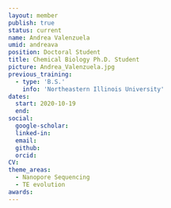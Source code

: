 ```yaml
---
layout: member
publish: true
status: current
name: Andrea Valenzuela
umid: andreava
position: Doctoral Student
title: Chemical Biology Ph.D. Student
picture: Andrea_Valenzuela.jpg
previous_training:
  - type: 'B.S.'
    info: 'Northeastern Illinois University'
dates:
  start: 2020-10-19
  end: 
social: 
  google-scholar: 
  linked-in: 
  email: 
  github:
  orcid:
CV: 
theme_areas:
  - Nanopore Sequencing
  - TE evolution
awards:
---
```


